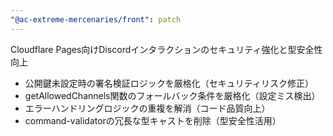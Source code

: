 ```yaml
---
"@ac-extreme-mercenaries/front": patch
---
```


Cloudflare Pages向けDiscordインタラクションのセキュリティ強化と型安全性向上

- 公開鍵未設定時の署名検証ロジックを厳格化（セキュリティリスク修正）
- getAllowedChannels関数のフォールバック条件を厳格化（設定ミス検出）
- エラーハンドリングロジックの重複を解消（コード品質向上）
- command-validatorの冗長な型キャストを削除（型安全性活用）